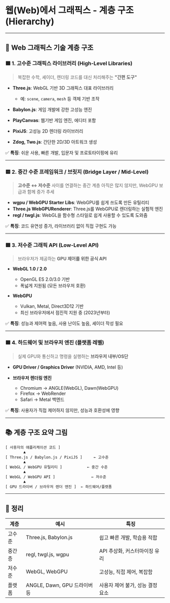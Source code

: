 # 웹(Web)에서 그래픽스 - 계층 구조(Hierarchy)

---

## 🧱 Web 그래픽스 기술 계층 구조

### 🟩 1. **고수준 그래픽스 라이브러리 (High-Level Libraries)**

> 복잡한 수학, 셰이더, 렌더링 코드를 대신 처리해주는 **"간편 도구"**

* **Three.js**: WebGL 기반 3D 그래픽스 대표 라이브러리

  * 예: `scene`, `camera`, `mesh` 등 객체 기반 조작
* **Babylon.js**: 게임 개발에 강한 고성능 엔진
* **PlayCanvas**: 웹기반 게임 엔진, 에디터 포함
* **PixiJS**: 고성능 2D 렌더링 라이브러리
* **Zdog, Two.js**: 간단한 2D/3D 아트워크 생성

✅ **특징**: 쉬운 사용, 빠른 개발, 입문자 및 프로토타이핑에 유리

---

### 🟨 2. **중간 수준 프레임워크 / 브릿지 (Bridge Layer / Mid-Level)**

> **고수준 ↔ 저수준** 사이를 연결하는 중간 계층
> 아직은 많지 않지만, WebGPU 보급과 함께 증가 추세

* **wgpu / WebGPU Starter Libs**: WebGPU를 쉽게 쓰도록 만든 유틸리티
* **Three.js WebGPURenderer**: Three.js를 WebGPU로 렌더링하는 실험적 엔진
* **regl / twgl.js**: WebGL을 함수형 스타일로 쉽게 사용할 수 있도록 도와줌

✅ **특징**: 코드 유연성 증가, 라이브러리 없이 직접 구현도 가능

---

### 🟥 3. **저수준 그래픽 API (Low-Level API)**

> 브라우저가 제공하는 **GPU 제어를 위한 공식 API**

* **WebGL 1.0 / 2.0**

  * OpenGL ES 2.0/3.0 기반
  * 폭넓게 지원됨 (모든 브라우저 호환)
* **WebGPU**

  * Vulkan, Metal, Direct3D12 기반
  * 최신 브라우저에서 점진적 지원 중 (2023년부터)

✅ **특징**: 성능과 제어력 높음, 사용 난이도 높음, 셰이더 작성 필요

---

### 🟦 4. **하드웨어 및 브라우저 엔진 (플랫폼 레벨)**

> 실제 GPU와 통신하고 명령을 실행하는 **브라우저 내부/OS단**

* **GPU Driver / Graphics Driver** (NVIDIA, AMD, Intel 등)
* **브라우저 렌더링 엔진**

  * Chromium → ANGLE(WebGL), Dawn(WebGPU)
  * Firefox → WebRender
  * Safari → Metal 백엔드

✅ **특징**: 사용자가 직접 제어하지 않지만, 성능과 호환성에 영향

---

## 📚 계층 구조 요약 그림

```
[ 사용자의 애플리케이션 코드 ]
        ▲
[ Three.js / Babylon.js / PixiJS ]     ← 고수준
        ▲
[ WebGL / WebGPU 유틸리티 ]           ← 중간 수준
        ▲
[ WebGL / WebGPU API ]                ← 저수준
        ▲
[ GPU 드라이버 / 브라우저 렌더 엔진 ]  ← 하드웨어/플랫폼
```

---

## 🎯 정리

| 계층  | 예시                      | 특징                  |
| --- | ----------------------- | ------------------- |
| 고수준 | Three.js, Babylon.js    | 쉽고 빠른 개발, 학습용 적합    |
| 중간층 | regl, twgl.js, wgpu     | API 추상화, 커스터마이징 유리  |
| 저수준 | WebGL, WebGPU           | 고성능, 직접 제어, 복잡함     |
| 플랫폼 | ANGLE, Dawn, GPU 드라이버 등 | 사용자 제어 불가, 성능 결정 요소 |
